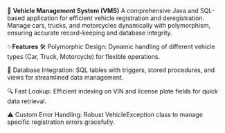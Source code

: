 🚗 **Vehicle Management System (VMS)**
A comprehensive Java and SQL-based application for efficient vehicle registration and deregistration. Manage cars, trucks, and motorcycles dynamically with polymorphism, ensuring accurate record-keeping and database integrity.

✨**Features**
🛠️ Polymorphic Design: Dynamic handling of different vehicle types (Car, Truck, Motorcycle) for flexible operations.

💾 Database Integration: SQL tables with triggers, stored procedures, and views for streamlined data management.

🔍 Fast Lookup: Efficient indexing on VIN and license plate fields for quick data retrieval.

⚠️ Custom Error Handling: Robust VehicleException class to manage specific registration errors gracefully.
